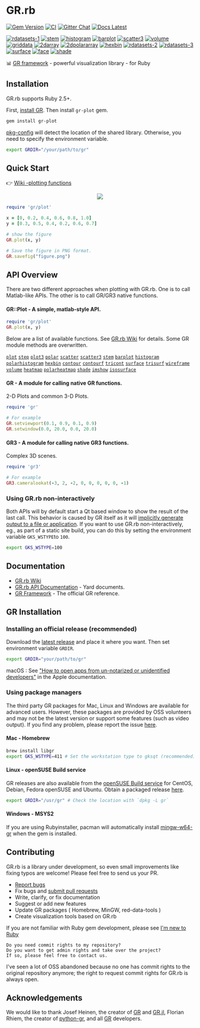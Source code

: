 # GR.rb

[![Gem Version](https://img.shields.io/gem/v/ruby-gr?color=brightgreen)](https://rubygems.org/gems/ruby-gr)
[![CI](https://github.com/red-data-tools/GR.rb/workflows/CI/badge.svg)](https://github.com/red-data-tools/GR.rb/actions)
[![Gitter Chat](https://badges.gitter.im/red-data-tools/en.svg)](https://gitter.im/red-data-tools/en)
[![Docs Latest](https://img.shields.io/badge/docs-latest-blue.svg)](https://rubydoc.info/gems/ruby-gr)

[![rdatasets-1](https://i.imgur.com/XEQ6wKs.png)](examples/rdatasets.rb)
[![stem](https://i.imgur.com/3w0Ejrm.png)](examples/fast_plots.rb)
[![histogram](https://i.imgur.com/xUdoA2s.png)](examples/fast_plots.rb)
[![barplot](https://i.imgur.com/52bOFKE.png)](examples/fast_plots.rb)
[![scatter3](https://i.imgur.com/yTTVetQ.png)](examples/fast_plots.rb)
[![volume](https://i.imgur.com/CuRN6oC.png)](examples/fast_plots.rb)
[![griddata](https://i.imgur.com/58HdYDo.png)](examples/griddata.rb)
[![2darray](https://i.imgur.com/aKR2FJG.png)](examples/2darray.rb)
[![2dpolararray](https://i.imgur.com/cmSrxvS.png)](examples/2dpolararray.rb)
[![hexbin](https://i.imgur.com/unWhQHr.png)](examples/hexbin.rb)
[![rdatasets-2](https://i.imgur.com/ZPit2F5.png)](examples/rdatasets.rb)
[![rdatasets-3](https://i.imgur.com/TbNoxwy.png)](examples/rdatasets.rb)
[![surface](https://i.imgur.com/sWdaHme.png)](examples/kws2.rb)
[![face](https://i.imgur.com/uLCKi2r.png)](examples/face.rb)
[![shade](https://i.imgur.com/VJmS3EQ.png)](examples/shade_ex.rb)

:bar_chart:  [GR framework](https://github.com/sciapp/gr) - powerful visualization library - for Ruby

## Installation

GR.rb supports Ruby 2.5+.

First, [install GR](#gr-installation). Then install `gr-plot` gem.

```sh
gem install gr-plot
```

[pkg-config](https://github.com/ruby-gnome/pkg-config) will detect the location of the shared library. Otherwise, you need to specify the environment variable. 

```sh
export GRDIR="/your/path/to/gr"
```

## Quick Start

:point_right: [Wiki -plotting functions](https://github.com/red-data-tools/GR.rb/wiki/Plotting-functions)

<p align="center">
  <img src="https://user-images.githubusercontent.com/5798442/69689128-74cb1480-110b-11ea-9097-29e878a19e8f.png">
</p>

```ruby
require 'gr/plot'

x = [0, 0.2, 0.4, 0.6, 0.8, 1.0]
y = [0.3, 0.5, 0.4, 0.2, 0.6, 0.7]

# show the figure
GR.plot(x, y)

# Save the figure in PNG format.
GR.savefig("figure.png")
```

## API Overview

There are two different approaches when plotting with GR.rb. One is to call Matlab-like APIs. The other is to call GR/GR3 native functions.

#### GR::Plot - A simple, matlab-style API.

```ruby
require 'gr/plot'
GR.plot(x, y)
```

Below are a list of available functions. See [GR.rb Wiki](https://github.com/red-data-tools/GR.rb/wiki) for details.
Some GR module methods are overwritten.

[`plot`](../../wiki/Plotting-functions#plot)
[`step`](../../wiki/Plotting-functions#step)
[`plot3`](../../wiki/Plotting-functions#plot3)
[`polar`](../../wiki/Plotting-functions#polar)
[`scatter`](../../wiki/Plotting-functions#scatter)
[`scatter3`](../../wiki/Plotting-functions#scatter3)
[`stem`](../../wiki/Plotting-functions#stem)
[`barplot`](../../wiki/Plotting-functions#barplot)
[`histogram`](../../wiki/Plotting-functions#histogram)
[`polarhistogram`](../../wiki/Plotting-functions#polarhistogram)
[`hexbin`](../../wiki/Plotting-functions#hexbin)
[`contour`](../../wiki/Plotting-functions#contour)
[`contourf`](../../wiki/Plotting-functions#contourf)
[`tricont`](../../wiki/Plotting-functions#tricont)
[`surface`](../../wiki/Plotting-functions#surface)
[`trisurf`](../../wiki/Plotting-functions#trisurf)
[`wireframe`](../../wiki/Plotting-functions#wireframe)
[`volume`](../../wiki/Plotting-functions#volume)
[`heatmap`](../../wiki/Plotting-functions#heatmap)
[`polarheatmap`](../../wiki/Plotting-functions#polarheatmap)
[`shade`](../../wiki/Plotting-functions#shade)
[`imshow`](../../wiki/Plotting-functions#imshow)
[`isosurface`](../../wiki/Plotting-functions#isosurface)

#### GR - A module for calling native GR functions.

2-D Plots and common 3-D Plots.

```ruby
require 'gr'

# For example
GR.setviewport(0.1, 0.9, 0.1, 0.9)
GR.setwindow(0.0, 20.0, 0.0, 20.0)
```

#### GR3 - A module for calling native GR3 functions.

Complex 3D scenes.

```ruby
require 'gr3'

# For example
GR3.cameralookat(-3, 2, -2, 0, 0, 0, 0, 0, -1)
```

### Using GR.rb non-interactively

Both APIs will by default start a Qt based window to show the result of the last call.
This behavior is caused by GR itself as it will [implicitly generate output to a file or application](https://gr-framework.org/workstations.html#no-output).
If you want to use GR.rb non-interactively, eg., as part of a static site build, you can do this by setting the environment variable `GKS_WSTYPE`to `100`.

```sh
export GKS_WSTYPE=100
```

## Documentation

- [GR.rb Wiki](https://github.com/red-data-tools/GR.rb/wiki)
- [GR.rb API Documentation](https://rubydoc.info/gems/ruby-gr) - Yard documents.
- [GR Framework](https://gr-framework.org/) - The official GR reference.

## GR Installation

### Installing an official release (recommended)

Download the [latest release](https://github.com/sciapp/gr/releases) and place it where you want. Then set environment variable `GRDIR`.

```sh
export GRDIR="your/path/to/gr"
```

macOS : See ["How to open apps from un-notarized or unidentified developers"](https://support.apple.com/en-us/HT202491) in the Apple documentation.

### Using package managers

The third party GR packages for Mac, Linux and Windows are available for advanced users. However, these packages are provided by OSS volunteers and may not be the latest version or support some features (such as video output). If you find any problem, please report the issue [here](https://github.com/red-data-tools/GR.rb/issues). 

#### Mac - Homebrew

```sh
brew install libgr
export GKS_WSTYPE=411 # Set the workstation type to gksqt (recommended)
```

#### Linux - openSUSE Build service

GR releases are also available from the [openSUSE Build service](https://software.opensuse.org//download.html?project=science%3Agr-framework&package=gr) for CentOS, Debian, Fedora openSUSE and Ubuntu. Obtain a packaged release [here](https://software.opensuse.org//download.html?project=science%3Agr-framework&package=gr).

```sh
export GRDIR="/usr/gr" # Check the location with `dpkg -L gr`
```

#### Windows - MSYS2

If you are using Rubyinstaller, pacman will automatically install [mingw-w64-gr](https://packages.msys2.org/base/mingw-w64-gr) when the gem is installed.

## Contributing

GR.rb is a library under development, so even small improvements like fixing typos are welcome!
Please feel free to send us your PR.

* [Report bugs](https://github.com/red-data-tools/GR.rb/issues)
* Fix bugs and [submit pull requests](https://github.com/red-data-tools/GR.rb/pulls)
* Write, clarify, or fix documentation
* Suggest or add new features
* Update GR packages ( Homebrew, MinGW, red-data-tools )
* Create visualization tools based on GR.rb

If you are not familiar with Ruby gem development, please see
[I'm new to Ruby](https://github.com/red-data-tools/GR.rb/wiki/I%27m-new-to-Ruby)

```
Do you need commit rights to my repository?
Do you want to get admin rights and take over the project?
If so, please feel free to contact us.
```

I've seen a lot of OSS abandoned because no one has commit rights to the original repository anymore; the right to request commit rights for GR.rb is always open.

## Acknowledgements

We would like to thank Josef Heinen, the creator of [GR](https://github.com/sciapp/gr) and [GR.jl](https://github.com/jheinen/GR.jl), Florian Rhiem, the creator of [python-gr](https://github.com/sciapp/python-gr), and all [GR](https://github.com/sciapp/gr) developers.
